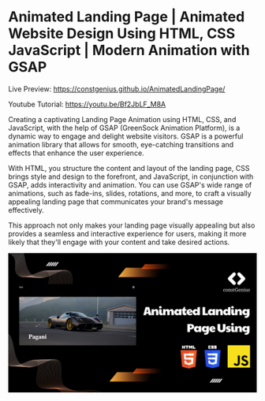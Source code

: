 # Animated Landing Page | Animated Website Design Using HTML, CSS JavaScript | Modern Animation with GSAP

Live Preview: https://constgenius.github.io/AnimatedLandingPage/

Youtube Tutorial: https://youtu.be/Bf2JbLF_M8A

Creating a captivating Landing Page Animation using HTML, CSS, and JavaScript, with the help of GSAP (GreenSock Animation Platform), is a dynamic way to engage and delight website visitors. GSAP is a powerful animation library that allows for smooth, eye-catching transitions and effects that enhance the user experience.

With HTML, you structure the content and layout of the landing page, CSS brings style and design to the forefront, and JavaScript, in conjunction with GSAP, adds interactivity and animation. You can use GSAP's wide range of animations, such as fade-ins, slides, rotations, and more, to craft a visually appealing landing page that communicates your brand's message effectively.

This approach not only makes your landing page visually appealing but also provides a seamless and interactive experience for users, making it more likely that they'll engage with your content and take desired actions.

![Landing Page](images/LandingPage.png)
